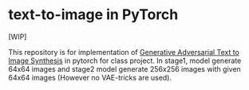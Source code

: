 # text-to-image in PyTorch

[WIP]

This repository is for implementation of [Generative Adversarial Text to Image Synthesis](https://arxiv.org/abs/1605.05396) in pytorch for class project. 
In stage1, model generate 64x64 images and stage2 model generate 256x256 images with given 64x64 images (However no VAE-tricks are used).
